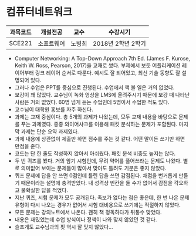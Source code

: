 # 컴퓨터네트워크

과목코드 | 개설전공 | 교수 | 수강시기 |
--------|---------|--------|---------|
SCE221 | 소프트웨어 | 노병희 | 2018년 2학년 2학기 |

* Computer Networking: A Top-Down Approach 7th Ed. (James F. Kurose, Keith W. Ross, Pearson, 2017)을 교재로 썼다. 부제에서 보듯 어플리케이션 레이어부터 링크 레이어 순서로 다룬다. 예시도 잘 되어있고, 최신 기술 동향도 잘 설명되어 있다.
* 그러나 수업은 PPT를 중심으로 진행된다. 수업에서 책 볼 일은 거의 없었다.
* 보강이 꽤 많았다. 교수님이 녹화 영상을 LMS에 올려주시기 때문에 보강 때 나타난 사람은 거의 없었다. 60명 넘게 듣는 수업인데 5명이서 수업한 적도 있다.
* 교수님이 대학원 홍보를 자주 하신다.
* 과제는 교재 중심이다. 총 5개의 과제가 나왔는데, 모두 교재 내용을 바탕으로 문제를 푸는 과제였다. 종종 와이어샤크를 이용해 패킷 분석하는 문제가 포함된다. 마지막 과제는 단순 요약 과제였다.
* 과제 내용에 상관없이 제출만 하면 점수를 주는 것 같다. 어떤 말이든 쓰기만 하면 만점을 준다.
* 코드는 단 한 줄도 작성하지 않아서 아쉬웠다. 패킷 분석 비중도 높지는 않다.
* 두 번 퀴즈를 봤다. 거의 암기 시험인데, 무려 약어를 풀어쓰라는 문제도 나왔다. 별로 의미없어 보이는 문제들이 많아서 맞아도 틀려도 기분은 좋지 않았다.
* 퀴즈 문제에 답을 안 쓰면 0점인데 틀린 답을 쓰면 감점된다. 채점을 번거롭게 만들기 때문이라는 설명에 충격받았다. 내 성격상 빈칸을 둘 수가 없어서 감점을 각오하고 불확실한 답을 적었다.
* 지난 퀴즈, 시험 문제가 모두 공개된다. 족보가 없다는 점은 좋은데, 한 번 나온 문제 유형이 다시 나오는 경우가 없어서 시험 대비용으로 쓰기에는 적절하지 않았다.
* 모든 문제는 강의노트에서 나온다. 괜히 책 정독하다가 뒤통수 맞았다.
* 내용은 재밌었는데 수업 방식이나 정책이 나와 맞지 않았던 것 같다.
* 슬프게도 교수님과의 핏 역시 잘 맞지 않았다...

